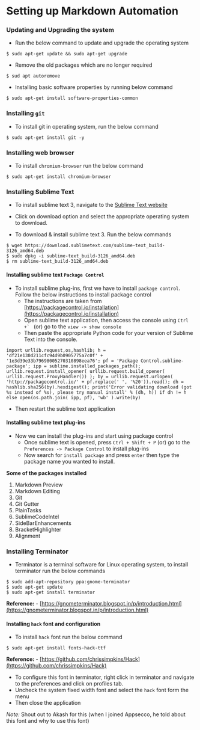 # Setting up Markdown Automation


### Updating and Upgrading the system

- Run the below command to update and upgrade the operating system

```
$ sudo apt-get update && sudo apt-get upgrade
```

- Remove the old packages which are no longer required

```
$ sud apt autoremove
```

- Installing basic software properties by running below command

```
$ sudo apt-get install software-properties-common
```

### Installing `git`

- To install git in operating system, run the below command

```
$ sudo apt-get install git -y
```

### Installing web browser

- To install `chromium-browser` run the below command

```
$ sudo apt-get install chromium-browser
```

### Installing Sublime Text

- To install sublime text 3, navigate to the [Sublime Text website](https://www.sublimetext.com/)
- Click on download option and select the appropriate operating system to download.

- To download & install sublime text 3. Run the below commands

```
$ wget https://download.sublimetext.com/sublime-text_build-3126_amd64.deb
$ sudo dpkg -i sublime-text_build-3126_amd64.deb
$ rm sublime-text_build-3126_amd64.deb
```

#### Installing sublime text `Package Control`

- To install sublime plug-ins, first we have to install `package control`. Follow the below instructions to install package control
    + The instructions are taken from [https://packagecontrol.io/installation](https://packagecontrol.io/installation)
    + Open sublime text application, then access the console using  ``Ctrl +` `` (or) go to the `view -> show console`
    + Then paste the appropriate Python code for your version of Sublime Text into the console.

```
import urllib.request,os,hashlib; h = 'df21e130d211cfc94d9b0905775a7c0f' + '1e3d39e33b79698005270310898eea76'; pf = 'Package Control.sublime-package'; ipp = sublime.installed_packages_path(); urllib.request.install_opener( urllib.request.build_opener( urllib.request.ProxyHandler()) ); by = urllib.request.urlopen( 'http://packagecontrol.io/' + pf.replace(' ', '%20')).read(); dh = hashlib.sha256(by).hexdigest(); print('Error validating download (got %s instead of %s), please try manual install' % (dh, h)) if dh != h else open(os.path.join( ipp, pf), 'wb' ).write(by)
```

- Then restart the sublime text application

#### Installing sublime text plug-ins

- Now we can install the plug-ins and start using package control
    + Once sublime text is opened, press `Ctrl + Shift + P` (or) go to the `Preferences -> Package Control` to install plug-ins
    + Now search for `install package` and press `enter` then type the package name you wanted to install.

**Some of the packages installed**

1. Markdown Preview
2. Markdown Editing
3. Git
4. Git Gutter
5. PlainTasks
6. SublimeCodeIntel
7. SideBarEnhancements
8. BracketHighlighter
9. Alignment

### Installing Terminator

- Terminator is a terminal software for Linux operating system, to install terminator run the below commands

```
$ sudo add-apt-repository ppa:gnome-terminator
$ sudo apt-get update
$ sudo apt-get install terminator
```

**Reference:** - [https://gnometerminator.blogspot.in/p/introduction.html](https://gnometerminator.blogspot.in/p/introduction.html)

#### Installing `hack` font and configuration

- To install `hack` font run the below command

```
$ sudo apt-get install fonts-hack-ttf
```

**Reference:** - [https://github.com/chrissimpkins/Hack](https://github.com/chrissimpkins/Hack)

- To configure this font in terminator, right click in terminator and navigate to the preferences and click on profiles tab.
- Uncheck the system fixed width font and select the `hack` font form the menu
- Then close the application

*Note:* Shout out to Akash for this (when I joined Appsecco, he told about this font and why to use this font)


